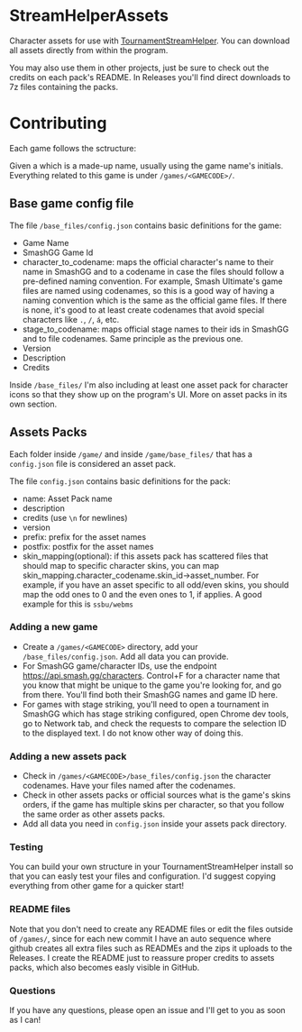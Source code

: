 # StreamHelperAssets
Character assets for use with [TournamentStreamHelper](https://github.com/joaorb64/TournamentStreamHelper). You can download all assets directly from within the program.

You may also use them in other projects, just be sure to check out the credits on each pack's README. In Releases you'll find direct downloads to 7z files containing the packs.

# Contributing

Each game follows the sctructure:

Given a <GAMECODE> which is a made-up name, usually using the game name's initials. Everything related to this game is under `/games/<GAMECODE>/`.

## Base game config file
  
The file `/base_files/config.json` contains basic definitions for the game:
  - Game Name
  - SmashGG Game Id
  - character_to_codename: maps the official character's name to their name in SmashGG and to a codename in case the files should follow a pre-defined naming convention. For example, Smash Ultimate's game files are named using codenames, so this is a good way of having a naming convention which is the same as the official game files. If there is none, it's good to at least create codenames that avoid special characters like `.`, `/`, `á`, etc.
  - stage_to_codename: maps official stage names to their ids in SmashGG and to file codenames. Same principle as the previous one.
  - Version
  - Description
  - Credits

Inside `/base_files/` I'm also including at least one asset pack for character icons so that they show up on the program's UI. More on asset packs in its own section.

## Assets Packs

Each folder inside `/game/` and inside `/game/base_files/` that has a `config.json` file is considered an asset pack.

The file `config.json` contains basic definitions for the pack:
  - name: Asset Pack name
  - description
  - credits (use `\n` for newlines)
  - version
  - prefix: prefix for the asset names
  - postfix: postfix for the asset names
  - skin_mapping(optional): if this assets pack has scattered files that should map to specific character skins, you can map skin_mapping.character_codename.skin_id→asset_number. For example, if you have an asset specific to all odd/even skins, you should map the odd ones to 0 and the even ones to 1, if applies. A good example for this is `ssbu/webms`
  
### Adding a new game
  
  - Create a `/games/<GAMECODE>` directory, add your `/base_files/config.json`. Add all data you can provide.
  - For SmashGG game/character IDs, use the endpoint https://api.smash.gg/characters. Control+F for a character name that you know that might be unique to the game you're looking for, and go from there. You'll find both their SmashGG names and game ID here.
  - For games with stage striking, you'll need to open a tournament in SmashGG which has stage striking configured, open Chrome dev tools, go to Network tab, and check the requests to compare the selection ID to the displayed text. I do not know other way of doing this.

### Adding a new assets pack

  - Check in `/games/<GAMECODE>/base_files/config.json` the character codenames. Have your files named after the codenames.
  - Check in other assets packs or official sources what is the game's skins orders, if the game has multiple skins per character, so that you follow the same order as other assets packs.
  - Add all data you need in `config.json` inside your assets pack directory.
  
### Testing

You can build your own structure in your TournamentStreamHelper install so that you can easly test your files and configuration. I'd suggest copying everything from other game for a quicker start!

### README files

Note that you don't need to create any README files or edit the files outside of `/games/`, since for each new commit I have an auto sequence where github creates all extra files such as READMEs and the zips it uploads to the Releases. I create the README just to reassure proper credits to assets packs, which also becomes easly visible in GitHub.

### Questions
  
If you have any questions, please open an issue and I'll get to you as soon as I can!

